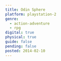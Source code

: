 ```yaml
---
title: Odin Sphere
platform: playstation-2
genre:
  - action-adventure
  - rpg
digital: true
physical: true
guide: false
pending: false
posted: 2014-02-10
---
```

